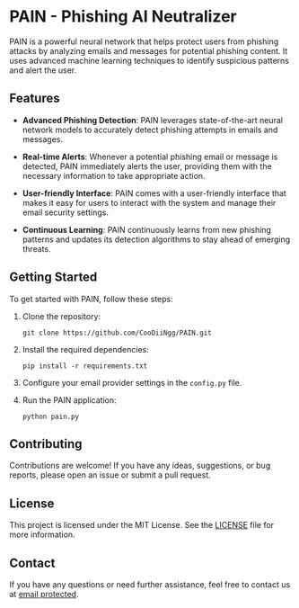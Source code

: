 # PAIN - Phishing AI Neutralizer

PAIN is a powerful neural network that helps protect users from phishing attacks by analyzing emails and messages for potential phishing content. It uses advanced machine learning techniques to identify suspicious patterns and alert the user.

## Features

- **Advanced Phishing Detection**: PAIN leverages state-of-the-art neural network models to accurately detect phishing attempts in emails and messages.

- **Real-time Alerts**: Whenever a potential phishing email or message is detected, PAIN immediately alerts the user, providing them with the necessary information to take appropriate action.

- **User-friendly Interface**: PAIN comes with a user-friendly interface that makes it easy for users to interact with the system and manage their email security settings.

- **Continuous Learning**: PAIN continuously learns from new phishing patterns and updates its detection algorithms to stay ahead of emerging threats.

## Getting Started

To get started with PAIN, follow these steps:

1. Clone the repository:

    ```shell
    git clone https://github.com/CooDiiNgg/PAIN.git
    ```

2. Install the required dependencies:

    ```shell
    pip install -r requirements.txt
    ```

3. Configure your email provider settings in the `config.py` file.

4. Run the PAIN application:

    ```shell
    python pain.py
    ```

## Contributing

Contributions are welcome! If you have any ideas, suggestions, or bug reports, please open an issue or submit a pull request.

## License

This project is licensed under the MIT License. See the [LICENSE](LICENSE) file for more information.

## Contact

If you have any questions or need further assistance, feel free to contact us at [email protected](mailto:niki@valkanovi.com).

